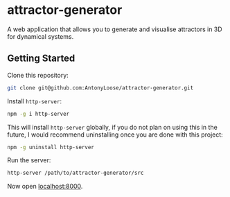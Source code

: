 # attractor-generator

A web application that allows you to generate and visualise attractors in 3D for dynamical systems.

## Getting Started

Clone this repository:

```bash
git clone git@github.com:AntonyLoose/attractor-generator.git
```

Install `http-server`:

```bash
npm -g i http-server
```

This will install `http-server` globally, if you do not plan on using this in the future, I would recommend
uninstalling once you are done with this project:

```bash
npm -g uninstall http-server
```

Run the server:

```bash
http-server /path/to/attractor-generator/src
```

Now open [localhost:8000](http://localhost:8000).

